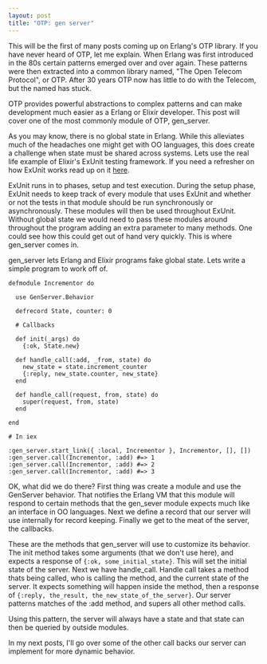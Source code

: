 ```yaml
---
layout: post
title: "OTP: gen server"
---
```

This will be the first of many posts coming up on Erlang's OTP library. If
you have never heard of OTP, let me explain.  When Erlang was first introduced
in the 80s certain patterns emerged over and over again. These patterns were
then extracted into a common library named, "The Open Telecom Protocol", or OTP.
After 30 years OTP now has little to do with the Telecom, but the named has
stuck.

OTP provides powerful abstractions to complex patterns and can make
development much easier as a Erlang or Elixir developer.  This post will cover
one of the most commonly module of OTP, gen\_server.

As you may know, there is no global state in Erlang. While this alleviates much
of the headaches one might get with OO languages, this does create a challenge
when state must be shared across systems.  Lets use the real life example of
Elixir's ExUnit testing framework. If you need a refresher on how ExUnit works
read up on it [here](http://ekosz.github.com/2012/07/30/testing-elixir.html).

ExUnit runs in to phases, setup and test execution.  During the setup phase,
ExUnit needs to keep track of every module that uses ExUnit and whether or not
the tests in that module should be run synchronously or asynchronously. These 
modules will then be used throughout ExUnit.  Without global state we would need to
pass these modules around throughout the program adding an extra parameter to
many methods.  One could see how this could get out of hand very quickly.  This
is where gen\_server comes in.

gen\_server lets Erlang and Elixir programs fake global state. Lets write
a simple program to work off of.

    defmodule Incrementor do
      
      use GenServer.Behavior

      defrecord State, counter: 0

      # Callbacks

      def init(_args) do
        {:ok, State.new}

      def handle_call(:add, _from, state) do
        new_state = state.increment_counter
        {:reply, new_state.counter, new_state}
      end

      def handle_call(request, from, state) do
        super(request, from, state)
      end

    end

    # In iex

    :gen_server.start_link({ :local, Incrementor }, Incrementor, [], [])
    :gen_server.call(Incrementor, :add) #=> 1
    :gen_server.call(Incrementor, :add) #=> 2
    :gen_server.call(Incrementor, :add) #=> 3

OK, what did we do there?  First thing was create a module and use the
GenServer behavior.  That notifies the Erlang VM that this module will respond to
certain methods that the gen\_sever module expects much like an interface in
OO languages. Next we define a record that our server will use internally for
record keeping. Finally we get to the meat of the server, the callbacks.

These are the methods that gen\_server will use to customize its behavior. The
init method takes some arguments (that we don't use here), and expects
a response of `{:ok, some_initial_state}`.  This will set the initial state of
the server.  Next we have handle\_call.  Handle call takes a method thats being
called, who is calling the method, and the current state of the server.  It
expects something will happen inside the method, then a response of 
`{:reply, the_result, the_new_state_of_the_server}`.  Our server patterns
matches of the :add method, and supers all other method calls.

Using this pattern, the server will always have a state and that state can then
be queried by outside modules.

In my next posts, I'll go over some of the other call backs our server can
implement for more dynamic behavior.
